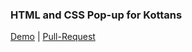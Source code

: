 ### HTML and CSS Pop-up for Kottans

[Demo](https://yazdrahobycha.github.io/HTML-CSS-Popup/) | [Pull-Request](https://github.com/kottans/frontend-2019-p2p/pull/215)